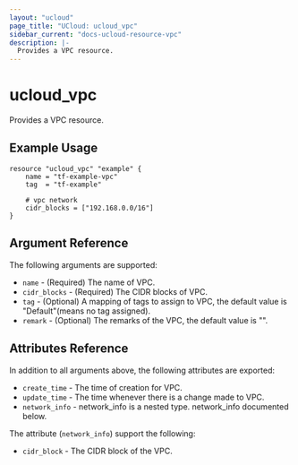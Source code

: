 ```yaml
---
layout: "ucloud"
page_title: "UCloud: ucloud_vpc"
sidebar_current: "docs-ucloud-resource-vpc"
description: |-
  Provides a VPC resource.
---
```


# ucloud_vpc

Provides a VPC resource.

## Example Usage

```hcl
resource "ucloud_vpc" "example" {
    name = "tf-example-vpc"
    tag  = "tf-example"

    # vpc network
    cidr_blocks = ["192.168.0.0/16"]
}
```

## Argument Reference

The following arguments are supported:

* `name` - (Required) The name of VPC.
* `cidr_blocks` - (Required) The CIDR blocks of VPC.
* `tag` - (Optional) A mapping of tags to assign to VPC, the default value is "Default"(means no tag assigned).
* `remark` - (Optional) The remarks of the VPC, the default value is "".

## Attributes Reference

In addition to all arguments above, the following attributes are exported:

* `create_time` - The time of creation for VPC.
* `update_time` - The time whenever there is a change made to VPC.
* `network_info` - network_info is a nested type. network_info documented below.

The attribute (`network_info`) support the following:

* `cidr_block` - The CIDR block of the VPC.
